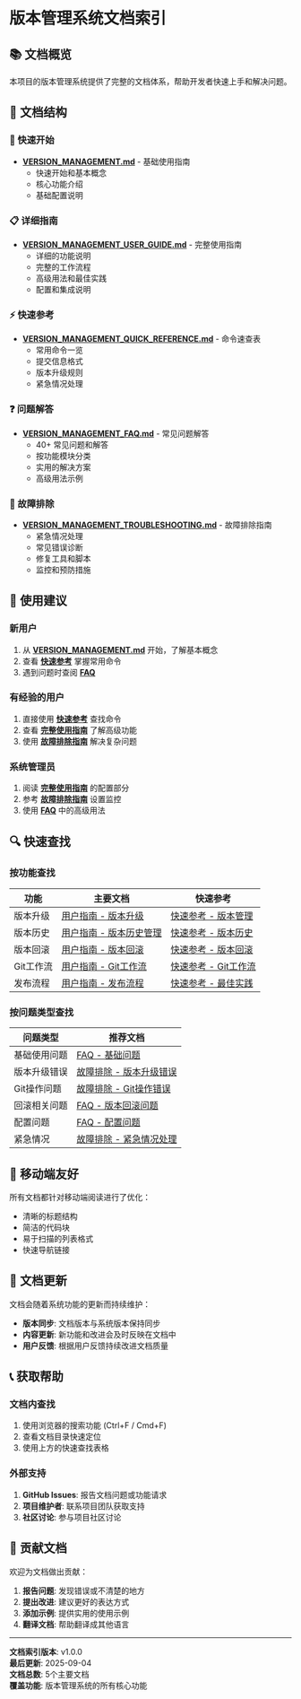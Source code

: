 # 版本管理系统文档索引

## 📚 文档概览

本项目的版本管理系统提供了完整的文档体系，帮助开发者快速上手和解决问题。

## 📖 文档结构

### 🚀 快速开始

- **[VERSION_MANAGEMENT.md](VERSION_MANAGEMENT.md)** - 基础使用指南
  - 快速开始和基本概念
  - 核心功能介绍
  - 基础配置说明

### 📋 详细指南

- **[VERSION_MANAGEMENT_USER_GUIDE.md](VERSION_MANAGEMENT_USER_GUIDE.md)** - 完整使用指南
  - 详细的功能说明
  - 完整的工作流程
  - 高级用法和最佳实践
  - 配置和集成说明

### ⚡ 快速参考

- **[VERSION_MANAGEMENT_QUICK_REFERENCE.md](VERSION_MANAGEMENT_QUICK_REFERENCE.md)** - 命令速查表
  - 常用命令一览
  - 提交信息格式
  - 版本升级规则
  - 紧急情况处理

### ❓ 问题解答

- **[VERSION_MANAGEMENT_FAQ.md](VERSION_MANAGEMENT_FAQ.md)** - 常见问题解答
  - 40+ 常见问题和解答
  - 按功能模块分类
  - 实用的解决方案
  - 高级用法示例

### 🔧 故障排除

- **[VERSION_MANAGEMENT_TROUBLESHOOTING.md](VERSION_MANAGEMENT_TROUBLESHOOTING.md)** - 故障排除指南
  - 紧急情况处理
  - 常见错误诊断
  - 修复工具和脚本
  - 监控和预防措施

## 🎯 使用建议

### 新用户

1. 从 **[VERSION_MANAGEMENT.md](VERSION_MANAGEMENT.md)** 开始，了解基本概念
2. 查看 **[快速参考](VERSION_MANAGEMENT_QUICK_REFERENCE.md)** 掌握常用命令
3. 遇到问题时查阅 **[FAQ](VERSION_MANAGEMENT_FAQ.md)**

### 有经验的用户

1. 直接使用 **[快速参考](VERSION_MANAGEMENT_QUICK_REFERENCE.md)** 查找命令
2. 查看 **[完整使用指南](VERSION_MANAGEMENT_USER_GUIDE.md)** 了解高级功能
3. 使用 **[故障排除指南](VERSION_MANAGEMENT_TROUBLESHOOTING.md)** 解决复杂问题

### 系统管理员

1. 阅读 **[完整使用指南](VERSION_MANAGEMENT_USER_GUIDE.md)** 的配置部分
2. 参考 **[故障排除指南](VERSION_MANAGEMENT_TROUBLESHOOTING.md)** 设置监控
3. 使用 **[FAQ](VERSION_MANAGEMENT_FAQ.md)** 中的高级用法

## 🔍 快速查找

### 按功能查找

| 功能 | 主要文档 | 快速参考 |
|------|----------|----------|
| 版本升级 | [用户指南 - 版本升级](VERSION_MANAGEMENT_USER_GUIDE.md#版本升级) | [快速参考 - 版本管理](VERSION_MANAGEMENT_QUICK_REFERENCE.md#版本管理) |
| 版本历史 | [用户指南 - 版本历史管理](VERSION_MANAGEMENT_USER_GUIDE.md#版本历史管理) | [快速参考 - 版本历史](VERSION_MANAGEMENT_QUICK_REFERENCE.md#版本历史命令) |
| 版本回滚 | [用户指南 - 版本回滚](VERSION_MANAGEMENT_USER_GUIDE.md#版本回滚) | [快速参考 - 版本回滚](VERSION_MANAGEMENT_QUICK_REFERENCE.md#版本回滚命令) |
| Git工作流 | [用户指南 - Git工作流](VERSION_MANAGEMENT_USER_GUIDE.md#git工作流) | [快速参考 - Git工作流](VERSION_MANAGEMENT_QUICK_REFERENCE.md#git工作流命令) |
| 发布流程 | [用户指南 - 发布流程](VERSION_MANAGEMENT_USER_GUIDE.md#发布流程) | [快速参考 - 最佳实践](VERSION_MANAGEMENT_QUICK_REFERENCE.md#最佳实践) |

### 按问题类型查找

| 问题类型 | 推荐文档 |
|----------|----------|
| 基础使用问题 | [FAQ - 基础问题](VERSION_MANAGEMENT_FAQ.md#基础问题) |
| 版本升级错误 | [故障排除 - 版本升级错误](VERSION_MANAGEMENT_TROUBLESHOOTING.md#版本升级错误) |
| Git操作问题 | [故障排除 - Git操作错误](VERSION_MANAGEMENT_TROUBLESHOOTING.md#git操作错误) |
| 回滚相关问题 | [FAQ - 版本回滚问题](VERSION_MANAGEMENT_FAQ.md#版本回滚问题) |
| 配置问题 | [FAQ - 配置问题](VERSION_MANAGEMENT_FAQ.md#配置问题) |
| 紧急情况 | [故障排除 - 紧急情况处理](VERSION_MANAGEMENT_TROUBLESHOOTING.md#紧急情况处理) |

## 📱 移动端友好

所有文档都针对移动端阅读进行了优化：

- 清晰的标题结构
- 简洁的代码块
- 易于扫描的列表格式
- 快速导航链接

## 🔄 文档更新

文档会随着系统功能的更新而持续维护：

- **版本同步**: 文档版本与系统版本保持同步
- **内容更新**: 新功能和改进会及时反映在文档中
- **用户反馈**: 根据用户反馈持续改进文档质量

## 📞 获取帮助

### 文档内查找

1. 使用浏览器的搜索功能 (Ctrl+F / Cmd+F)
2. 查看文档目录快速定位
3. 使用上方的快速查找表格

### 外部支持

1. **GitHub Issues**: 报告文档问题或功能请求
2. **项目维护者**: 联系项目团队获取支持
3. **社区讨论**: 参与项目社区讨论

## 🎉 贡献文档

欢迎为文档做出贡献：

1. **报告问题**: 发现错误或不清楚的地方
2. **提出改进**: 建议更好的表达方式
3. **添加示例**: 提供实用的使用示例
4. **翻译文档**: 帮助翻译成其他语言

---

**文档索引版本**: v1.0.0  
**最后更新**: 2025-09-04  
**文档总数**: 5个主要文档  
**覆盖功能**: 版本管理系统的所有核心功能